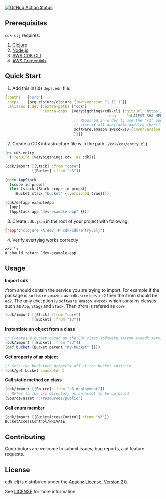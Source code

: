 [![GitHub Action Status](https://github.com/verybigthings/cdk-clj/workflows/build/badge.svg)](https://github.com/verybigthings/cdk-clj/actions)

## Prerequisites

`cdk-clj` requires:

1. [Clojure](https://clojure.org/guides/getting_started)
1. [Node.js](https://nodejs.org/en/)
1. [AWS CDK CLI](https://docs.aws.amazon.com/cdk/latest/guide/tools.html)
1. [AWS Credentials](https://docs.aws.amazon.com/sdk-for-java/v1/developer-guide/credentials.html)

## Quick Start

1. Add this inside `deps.edn` file.

``` clojure
{:paths   ["src"]
 :deps    {org.clojure/clojure {:mvn/version "1.11.1"}}
 :aliases {:dev {:extra-paths ["cdk"]
                 :extra-deps  {verybigthings/cdk-clj {:git/url "https://github.com/verybigthings/cdk-clj.git"
                                              :sha     "<LATEST SHA HERE>"}
                               ;; Required in order to use the "s3" module below
                               ;; List of all available modules [here](https://search.maven.org/search?q=software.amazon.awscdk)
                               software.amazon.awscdk/s3 {:mvn/version "1.172.0"}
                               }}}}
```

2. Create a CDK infrastructure file with the path `./cdk/cdk/entry.clj`.

``` clojure
(ns cdk.entry
  (:require [verybigthings.cdk :as cdk]))

(cdk/import [[Stack] :from "core"]
            [[Bucket] :from "s3"])

(defn AppStack
  [scope id props]
  (let [stack (Stack scope id props)]
    (Bucket stack "bucket" {:versioned true})))

(cdk/defapp exampleApp
  [app]
  (AppStack app "dev-example-app" {}))
```

3. Create `cdk.json` in the root of your project with following:

```json
{"app":"clojure -A:dev -M cdk/cdk/entry.clj"}
```

4. Verify evertying works correctly

``` shell
cdk ls
# should return `dev-example-app`
```

## Usage

**Import cdk**

:from should contain the service you are trying to import. For example if the package is `software.amazon.awscdk.services.ec2` then the :from should be `ec2`. The only exception is `software.amazon.awscdk` which contains classes such as `App`, `Stage` and `Stack`. Then :from is refered as `core`
``` clojure
(cdk/import [[Stack] :from "core"]
            [[Bucket] :from "s3"])
```

**Instantiate an object from a class**

``` clojure
;; Creates a bucket based on the CDK class software.amazon.awscdk.services.s3.Bucket
(cdk/import [[Bucket] :from "s3"])
(def bucket (Bucket parent "my-bucket" {}))
```

**Get property of an object**
``` clojure
;; Gets the bucketArn property off of the bucket instance
(cdk/get bucket :bucketArn)
```

**Call static method on class**
``` clojure
(cdk/import [[Source] :from "s3.deployment"])
;; Refer to the src directory as an asset to be uploaded
(Source/asset "./resources/public")
```

**Call enum member**
``` clojure
(cdk/import [[BucketAccessControl] :from "s3"])
BucketAccessControl/PRIVATE
```

## Contributing

Contributors are welcome to submit issues, bug reports, and feature requests. 

## License

cdk-clj is distributed under the [Apache License, Version 2.0](https://www.apache.org/licenses/LICENSE-2.0).

See [LICENSE](LICENSE) for more information.
